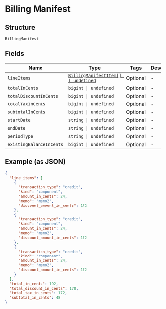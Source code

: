 
# Billing Manifest

## Structure

`BillingManifest`

## Fields

| Name | Type | Tags | Description |
|  --- | --- | --- | --- |
| `lineItems` | [`BillingManifestItem[] \| undefined`](../../doc/models/billing-manifest-item.md) | Optional | - |
| `totalInCents` | `bigint \| undefined` | Optional | - |
| `totalDiscountInCents` | `bigint \| undefined` | Optional | - |
| `totalTaxInCents` | `bigint \| undefined` | Optional | - |
| `subtotalInCents` | `bigint \| undefined` | Optional | - |
| `startDate` | `string \| undefined` | Optional | - |
| `endDate` | `string \| undefined` | Optional | - |
| `periodType` | `string \| undefined` | Optional | - |
| `existingBalanceInCents` | `bigint \| undefined` | Optional | - |

## Example (as JSON)

```json
{
  "line_items": [
    {
      "transaction_type": "credit",
      "kind": "component",
      "amount_in_cents": 24,
      "memo": "memo2",
      "discount_amount_in_cents": 172
    },
    {
      "transaction_type": "credit",
      "kind": "component",
      "amount_in_cents": 24,
      "memo": "memo2",
      "discount_amount_in_cents": 172
    },
    {
      "transaction_type": "credit",
      "kind": "component",
      "amount_in_cents": 24,
      "memo": "memo2",
      "discount_amount_in_cents": 172
    }
  ],
  "total_in_cents": 192,
  "total_discount_in_cents": 178,
  "total_tax_in_cents": 172,
  "subtotal_in_cents": 48
}
```

